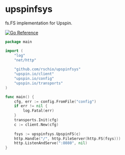 # upspinfsys
fs.FS implementation for Upspin.

[![Go Reference](https://pkg.go.dev/badge/github.com/rschio/upspinfsys.svg)](https://pkg.go.dev/github.com/rschio/upspinfsys)

```go
package main

import (
    "log"
    "net/http"
    
    "github.com/rschio/upspinfsys"
    "upspin.io/client"
    "upspin.io/config"
    "upspin.io/transports"
)

func main() {
    cfg, err := config.FromFile("config")
    if err != nil {
        log.Fatal(err)
    }
    transports.Init(cfg)
    c := client.New(cfg)
    
    fsys := upspinfsys.UpspinFS(c)
    http.Handle("/", http.FileServer(http.FS(fsys)))
    http.ListenAndServe(":8080", nil)
}
```
